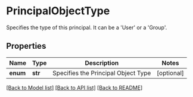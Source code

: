 # PrincipalObjectType

Specifies the type of this principal. It can be a 'User' or a 'Group'.

## Properties
Name | Type | Description | Notes
------------ | ------------- | ------------- | -------------
**enum** | **str** | Specifies the Principal Object Type | [optional] 

[[Back to Model list]](../README.md#documentation-for-models) [[Back to API list]](../README.md#documentation-for-api-endpoints) [[Back to README]](../README.md)


